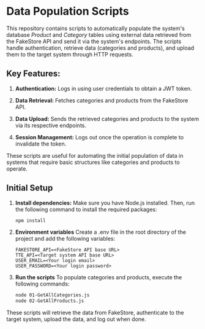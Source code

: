# Data Population Scripts

This repository contains scripts to automatically populate the system's database _Product_ and _Category_ tables using external data retrieved from the FakeStore API and send it via the system's endpoints. The scripts handle authentication, retrieve data (categories and products), and upload them to the target system through HTTP requests.

## Key Features:

1.  **Authentication:** Logs in using user credentials to obtain a JWT token.

2.  **Data Retrieval:** Fetches categories and products from the FakeStore API.

3.  **Data Upload:** Sends the retrieved categories and products to the system via its respective endpoints.

4.  **Session Management:** Logs out once the operation is complete to invalidate the token.

These scripts are useful for automating the initial population of data in systems that require basic structures like categories and products to operate.

## Initial Setup

1. **Install dependencies:**
   Make sure you have Node.js installed. Then, run the following command to install the required packages:
   ```bash
   npm install
2. **Environment variables**
   Create a .env file in the root directory of the project and add the following variables:
   ```env
   FAKESTORE_API=<FakeStore API base URL>
   TTE_API=<Target system API base URL>
   USER_EMAIL=<Your login email>
   USER_PASSWORD=<Your login password>
3. **Run the scripts**
   To populate categories and products, execute the following commands:
   ```bash
   node 01-GetAllCategories.js
   node 02-GetAllProducts.js

These scripts will retrieve the data from FakeStore, authenticate to the target system, upload the data, and log out when done.
